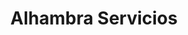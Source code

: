 ---
title: "Alhambra Servicios"
url: /madrid/alhambra-servicios/
shop: reparación de automóviles
---